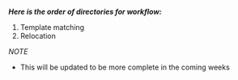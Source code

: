 ***Here is the order of directories for workflow:***
1. Template matching
2. Relocation

*NOTE*
- This will be updated to be more complete in the coming weeks
